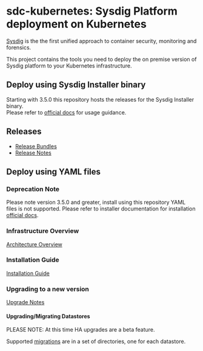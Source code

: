 # sdc-kubernetes: Sysdig Platform deployment on Kubernetes

[Sysdig](https://sysdig.com/) is the the first unified approach to container security, monitoring and forensics.

This project contains the tools you need to deploy the on premise version of Sysdig platform 
to your Kubernetes infrastructure.

## Deploy using Sysdig Installer binary

Starting with 3.5.0 this repository hosts the releases for the Sysdig Installer binary.  
Please refer to [official docs](https://docs.sysdig.com/en/on-premises-installation.html) for usage guidance.

## Releases

* [Release Bundles](https://github.com/draios/sysdigcloud-kubernetes/releases)
* [Release Notes](https://docs.sysdig.com/en/sysdig-on-premises-release-notes.html)

## Deploy using YAML files

### Deprecation Note

Please note version 3.5.0 and greater, install using this repository YAML files is not supported. Please refer to installer documentation for installation [official docs](https://docs.sysdig.com/en/on-premises-installation.html).

### Infrastructure Overview <a id="Infrastructure-Overview"></a>

[Architecture Overview](https://docs.sysdig.com/en/architecture.html)

### Installation Guide <a id="installation-guide"></a>

[Installation Guide](https://docs.sysdig.com/en/on-premises-installation.html)

### Upgrading to a new version

[Upgrade Notes](https://docs.sysdig.com/en/on-premises-upgrades.html)

#### Upgrading/Migrating Datastores 

PLEASE NOTE: At this time HA upgrades are a beta feature.

Supported [migrations](https://github.com/draios/sysdigcloud-kubernetes/tree/master/migrations) are in a set of directories, one for each datastore.
